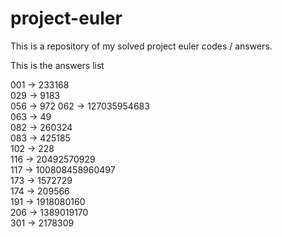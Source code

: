 # project-euler

This is a repository of my solved project euler codes / answers.

This is the answers list

001 -> 233168   
029 -> 9183   
056 -> 972
062 -> 127035954683   
063 -> 49  
082 -> 260324   
083 -> 425185    
102 -> 228   
116 -> 20492570929    
117 -> 100808458960497  
173 -> 1572729    
174 -> 209566  
191 -> 1918080160   
206 -> 1389019170   
301 -> 2178309    
